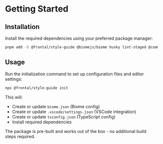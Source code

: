 # Getting Started

## Installation

Install the required dependencies using your preferred package manager:

```sh
pnpm add -D @frontal/style-guide @biomejs/biome husky lint-staged @commitlint/cli @commitlint/config-conventional
```

## Usage

Run the initialization command to set up configuration files and editor settings:

```sh
npx @frontal/style-guide init
```

This will:
- Create or update `biome.json` (Biome config)
- Create or update `.vscode/settings.json` (VSCode integration)
- Create or update `tsconfig.json` (TypeScript config)
- Install required dependencies

The package is pre-built and works out of the box - no additional build steps required. 